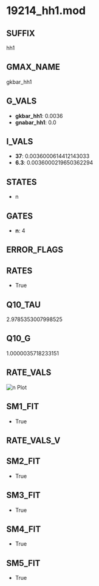 # 19214_hh1.mod

## SUFFIX

hh1

## GMAX_NAME

gkbar_hh1

## G_VALS

- **gkbar_hh1**: 0.0036
- **gnabar_hh1**: 0.0

## I_VALS

- **37**: 0.0036000614412143033
- **6.3**: 0.0036000219650362294

## STATES

- n

## GATES

- **n**: 4

## ERROR_FLAGS


## RATES

- True

## Q10_TAU

2.9785353007998525

## Q10_G

1.0000035718233151

## RATE_VALS

![n Plot](/Users/pbozelos/Dropbox/icg-Chai-Panos/supermodels/output_markdown_files/K/19214_hh1.mod/images/n.png)

## SM1_FIT

- True

## RATE_VALS_V

## SM2_FIT

- True

## SM3_FIT

- True

## SM4_FIT

- True

## SM5_FIT

- True

